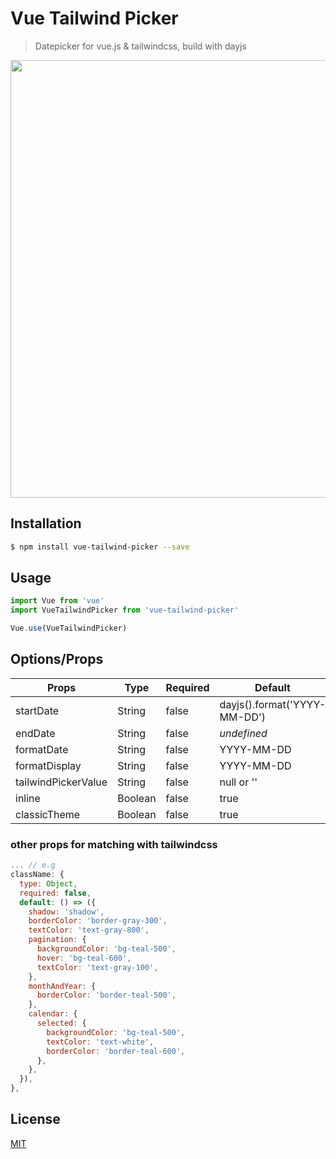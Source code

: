 # Vue Tailwind Picker
>Datepicker for vue.js & tailwindcss, build with dayjs

<p align="center">
  <img width="700px" src="https://raw.githubusercontent.com/kenhyuwa/vue-tailwind-picker/master/vue-tailwind-picker.png?raw=true">
</p>

## Installation

```bash
$ npm install vue-tailwind-picker --save
```

## Usage

```javascript
import Vue from 'vue'
import VueTailwindPicker from 'vue-tailwind-picker'

Vue.use(VueTailwindPicker)
```

## Options/Props

<table>
  <thead>
  <tr>
    <th>Props</th>
    <th>Type</th>
    <th>Required</th>
    <th>Default</th>
  </tr>
  </thead>
  <tbody>
  <tr>
    <td>startDate</td>
    <td>String</td>
    <td>false</td>
    <td>dayjs().format('YYYY-MM-DD')</td>
  </tr>
  <tr>
    <td>endDate</td>
    <td>String</td>
    <td>false</td>
    <td><i>undefined</i></td>
  </tr>
  <tr>
    <td>formatDate</td>
    <td>String</td>
    <td>false</td>
    <td>YYYY-MM-DD</td>
  </tr>
  <tr>
    <td>formatDisplay</td>
    <td>String</td>
    <td>false</td>
    <td>YYYY-MM-DD</td>
  </tr>
  <tr>
    <td>tailwindPickerValue</td>
    <td>String</td>
    <td>false</td>
    <td>null or ''</td>
  </tr>
  <tr>
    <td>inline</td>
    <td>Boolean</td>
    <td>false</td>
    <td>true</td>
  </tr>
  <tr>
    <td>classicTheme</td>
    <td>Boolean</td>
    <td>false</td>
    <td>true</td>
  </tr>
  </tbody>
</table>

### other props for matching with tailwindcss

```javascript
... // e.g
className: {
  type: Object,
  required: false,
  default: () => ({
    shadow: 'shadow',
    borderColor: 'border-gray-300',
    textColor: 'text-gray-800',
    pagination: {
      backgroundColor: 'bg-teal-500',
      hover: 'bg-teal-600',
      textColor: 'text-gray-100',
    },
    monthAndYear: {
      borderColor: 'border-teal-500',
    },
    calendar: {
      selected: {
        backgroundColor: 'bg-teal-500',
        textColor: 'text-white',
        borderColor: 'border-teal-600',
      },
    },
  }),
},
```

## License

[MIT](http://opensource.org/licenses/MIT)
